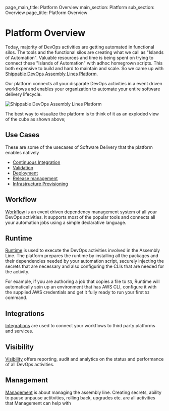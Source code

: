 page_main_title: Platform Overview
main_section: Platform
sub_section: Overview
page_title: Platform Overview

# Platform Overview
Today, majority of DevOps activities are getting automated in functional silos. The tools and the functional silos are creating what we call as "Islands of Automation". Valuable resources and time is being spent on trying to connect these "Islands of Automation" with adhoc homegrown scripts. This both expensive to build and hard to maintain and scale. So we came up with [Shippable DevOps Assembly Lines Platform](https://www.shippable.com/devops-assembly-lines.html).

Our platform connects all your disparate DevOps activities in a event driven workflows and enables your organization to automate your entire software delivery lifecycle.

<img src="/images/platform/assembly-lines.jpg" alt="Shippable DevOps Assembly Lines Platform">

The best way to visualize the platform is to think of it as an exploded view of the cube as shown above;

## Use Cases
These are some of the usecases of Software Delivery that the platform enables natively

* [Continuous Integration](/ci/why-continuous-integration/)
* [Validation](/validate/devops-validate/)
* [Deployment](/deploy/why-deploy/)
* [Release management](/release/devops-release-management/)
* [Infrastructure Provisioning](/provision/why-infrastructure-provisioning/)

## Workflow
[Workflow](workflow/overview/) is an event driven dependency management system of all your DevOps activities. It supports most of the popular tools and connects all your automation jobs using a simple declarative language. 

## Runtime
[Runtime](/platform/runtime/overview/) is used to execute the DevOps activities involved in the Assembly Line. The platform prepares the runtime by installing all the packages and their dependencies needed by your automation script, securely injecting the secrets that are necessary and also configuring the CLIs that are needed for the activity. 

For example, if you are authoring a job that copies a file to `S3`, Runtime will automatically spin up an environment that has AWS CLI, configure it with the supplied AWS credentials and get it fully ready to run your first `S3` command.  

## Integrations
[Integrations](/platform/integration/overview) are used to connect your workflows to third party platforms and services.

## Visibility
[Visibility](/platform/visibility/overview) offers reporting, audit and analytics on the status and performance of all DevOps activities.

## Management
[Management](/platform/management/overview) is about managing the assembly line. Creating secrets, ability to pause unpause actitvities, rolling back, upgrades etc. are all activities that Management can help with
